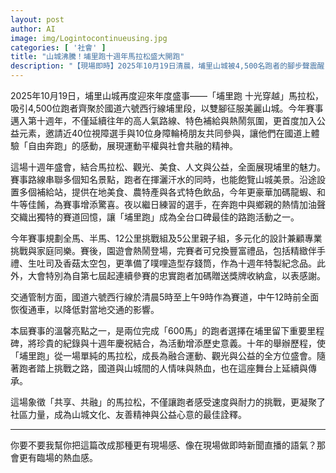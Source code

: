```yaml
---
layout: post
author: AI
image: img/Logintocontinueusing.jpg
categories: [ '社會' ]
title: "山城沸騰！埔里跑十週年馬拉松盛大開跑"  
description: "【現場即時】2025年10月19日清晨，埔里山城被4,500名跑者的腳步聲震醒！國道六號西行線化身熱血賽道，汗水與加油聲交織，視障選手與輪椅朋友首度加入，感受自由奔跑的震撼。沿途龍蝦、和牛等豪華補給狂吸目光，知名景點美景一一掠過。全馬、半馬、挑戰組、親子組齊登場，賽道外園遊會禮品大放送，忠實跑者獨享獎牌收納盒。今晨，埔里不僅是馬拉松的舞台，更是共享、共融與山城人情味的最佳寫照！"  "
---
```

2025年10月19日，埔里山城再度迎來年度盛事——「埔里跑 十光穿越」馬拉松，吸引4,500位跑者齊聚於國道六號西行線埔里段，以雙腳征服美麗山城。今年賽事邁入第十週年，不僅延續往年的高人氣路線、特色補給與熱鬧氛圍，更首度加入公益元素，邀請近40位視障選手與10位身障輪椅朋友共同參與，讓他們在國道上體驗「自由奔跑」的感動，展現運動平權與社會共融的精神。  

這場十週年盛會，結合馬拉松、觀光、美食、人文與公益，全面展現埔里的魅力。賽事路線串聯多個知名景點，跑者在揮灑汗水的同時，也能飽覽山城美景。沿途設置多個補給站，提供在地美食、農特產與各式特色飲品，今年更豪華加碼龍蝦、和牛等佳餚，為賽事增添驚喜。夜以繼日練習的選手，在奔跑中與鄉親的熱情加油聲交織出獨特的賽道回憶，讓「埔里跑」成為全台口碑最佳的路跑活動之一。  

今年賽事規劃全馬、半馬、12公里挑戰組及5公里親子組，多元化的設計兼顧專業挑戰與家庭同樂。賽後，園遊會熱鬧登場，完賽者可兌換豐富禮品，包括精緻伴手禮、生吐司及香菇太空包，更準備了噗哩造型存錢筒，作為十週年特製紀念品。此外，大會特別為自第七屆起連續參賽的忠實跑者加碼贈送獎牌收納盒，以表感謝。  

交通管制方面，國道六號西行線於清晨5時至上午9時作為賽道，中午12時前全面恢復通車，以降低對當地交通的影響。  

本屆賽事的溫馨亮點之一，是兩位完成「600馬」的跑者選擇在埔里留下重要里程碑，將珍貴的紀錄與十週年慶祝結合，為活動增添歷史意義。十年的舉辦歷程，使「埔里跑」從一場單純的馬拉松，成長為融合運動、觀光與公益的全方位盛會。隨著跑者踏上挑戰之路，國道與山城間的人情味與熱血，也在這座舞台上延續與傳承。  

這場象徵「共享、共融」的馬拉松，不僅讓跑者感受速度與耐力的挑戰，更凝聚了社區力量，成為山城文化、友善精神與公益心意的最佳詮釋。  

---

你要不要我幫你把這篇改成那種更有現場感、像在現場做即時新聞直播的語氣？那會更有臨場的熱血感。